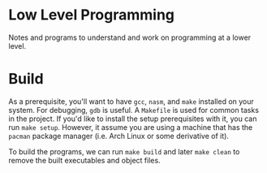 # Low Level Programming

Notes and programs to understand and work on programming at a lower level.

# Build

As a prerequisite, you'll want to have `gcc`, `nasm`, and `make` installed
on your system. For debugging, `gdb` is useful. A `Makefile` is used for common
tasks in the project. If you'd like to install the setup prerequisites with it,
you can run `make setup`. However, it assume you are using a machine that has the
`pacman` package manager (i.e. Arch Linux or some derivative of it).

To build the programs, we can run `make build` and later `make clean` to remove
the built executables and object files.